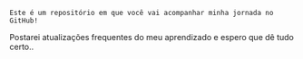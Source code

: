     Este é um repositório em que você vai acompanhar minha jornada no GitHub!

Postarei atualizações frequentes do meu aprendizado e espero que dê tudo certo..